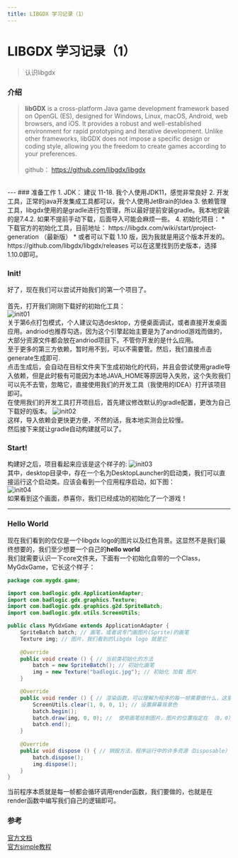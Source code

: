 ```yaml
---
title: LIBGDX 学习记录（1）
---
```


# LIBGDX 学习记录（1）
> 认识libgdx

### 介绍
><b>libGDX</b> is a cross-platform Java game development framework based on OpenGL (ES), designed for Windows, Linux, macOS, Android, web browsers, and iOS. It provides a robust and well-established environment for rapid prototyping and iterative development. Unlike other frameworks, libGDX does not impose a specific design or coding style, allowing you the freedom to create games according to your preferences.<br><br>
github： https://github.com/libgdx/libgdx
<br>
---
### 准备工作
1. JDK： 建议 11-18. 我个人使用JDK11，感觉非常良好
2. 开发工具，正常的java开发集成工具都可以，我个人使用JetBrain的Idea
3. 依赖管理工具，libgdx使用的是gradle进行包管理，所以最好提前安装gradle。我本地安装的是7.4.2. 如果不提前手动下载，后面导入可能会麻烦一些。
4. 初始化项目：
    * 下载官方的初始化工具，目前地址： https://libgdx.com/wiki/start/project-generation （最新版）
    * 或者可以下载 1.10 版，因为我就是用这个版本开发的。https://github.com/libgdx/libgdx/releases 可以在这里找到历史版本，选择1.10.0即可。

### Init!
好了，现在我们可以尝试开始我们的第一个项目了。<br> 
<br>
首先，打开我们刚刚下载好的初始化工具： <br>
![init01](Libgdx_Init01.png)
<br>
关于第6点打包模式，个人建议勾选desktop，方便桌面调试，或者直接开发桌面应用。andriod也推荐勾选，因为这个引擎起始主要是为了andriod游戏而做的，大部分资源文件都会放在andriod项目下。不管你开发的是什么应用。<br>
至于更多的第三方依赖，暂时用不到，可以不需要管。然后，我们直接点击generate生成即可.<br>
点击生成后，会自动在目标文件夹下生成初始化的代码，并且会尝试使用gradle导入依赖，但是此时极有可能因为本地JAVA_HOME等原因导入失败，这个失败我们可以先不去管，忽略它，直接使用我们的开发工具（我使用的IDEA）打开该项目即可。<br>
在使用我们的开发工具打开项目后，首先建议修改默认的gradle配置，更改为自己下载好的版本。
![init02](Libgdx_Init02.png)<br>
这样，导入依赖会更快更方便，不然的话，我本地实测会比较慢。<br>
然后接下来就让gradle自动构建就可以了。

### Start!
构建好之后，项目看起来应该是这个样子的:
![init03](Libgdx_Init03.png)<br>
其中，desktop目录中，存在一个名为DesktopLauncher的启动类，我们可以直接运行这个启动类。应该会看到一个应用程序启动，如下图：<br>
![init04](Libgdx_Init04.png)<br>
如果看到这个画面，恭喜你，我们已经成功的初始化了一个游戏！

---
### Hello World
现在我们看到的仅仅是一个libgdx logo的图片以及红色背景。这显然不是我们最终想要的，我们至少想要一个自己的**hello world**<br>
我们就需要认识一下core文件夹，下面有一个初始化自带的一个Class，MyGdxGame，它长这个样子：
```java
package com.mygdx.game;

import com.badlogic.gdx.ApplicationAdapter;
import com.badlogic.gdx.graphics.Texture;
import com.badlogic.gdx.graphics.g2d.SpriteBatch;
import com.badlogic.gdx.utils.ScreenUtils;

public class MyGdxGame extends ApplicationAdapter {
	SpriteBatch batch; // 画笔，或者说专门画图片(Sprite)的画笔
	Texture img; // 图片，我们看到的libgdx logo 就是它
	
	@Override
	public void create () { // 当前类初始化的方法
		batch = new SpriteBatch(); // 初始化画笔
		img = new Texture("badlogic.jpg"); // 初始化 加载 图片
	}

	@Override
	public void render () { // 渲染函数，可以理解为程序的每一帧需要做什么，这里也是程序的主逻辑
		ScreenUtils.clear(1, 0, 0, 1); // 设置屏幕背景色
		batch.begin();
		batch.draw(img, 0, 0); //  使用画笔绘制图片，图片的位置指定在 （0，0） 处
		batch.end();
	}
	
	@Override
	public void dispose () { // 销毁方法，程序运行中的许多资源（Disposable）都需要释放
		batch.dispose();
		img.dispose();
	}
}
```
当前程序本质就是每一帧都会循环调用render函数，我们要做的，也就是在render函数中编写我们自己的逻辑即可。

### 参考
[官方文档](https://libgdx.com/wiki/start/project-generation)<br>
[官方simple教程](https://libgdx.com/wiki/start/a-simple-game)
